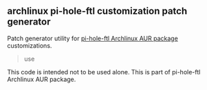 ## archlinux pi-hole-ftl customization patch generator

Patch generator utility for <a href="https://aur.archlinux.org/packages/pi-hole-ftl/" target="_blank">pi-hole-ftl Archlinux AUR package</a> customizations.



> use

This code is intended not to be used alone. This is part of pi-hole-ftl Archlinux AUR package.

